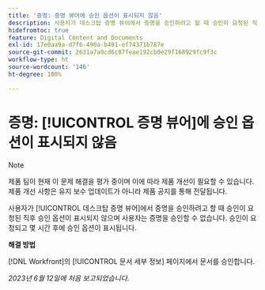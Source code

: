 ```yaml
---
title: '증명: 증명 뷰어에 승인 옵션이 표시되지 않음'
description: 사용자가 데스크탑 증명 뷰어에서 증명을 승인하려고 할 때 승인이 요청된 직후 승인 옵션이 표시되지 않으며 사용자는 증명을 승인할 수 없습니다. 승인이 요청되고 몇 시간 후에 승인 옵션이 표시됩니다.
hidefromtoc: true
feature: Digital Content and Documents
exl-id: 17e0aa9a-d7f6-490a-b491-ef74371b787e
source-git-commit: 2631a7a9cd6c07feae192cb0e29f168929fc9f3c
workflow-type: ht
source-wordcount: '146'
ht-degree: 100%

---
```


# 증명: [!UICONTROL 증명 뷰어]에 승인 옵션이 표시되지 않음

>[!NOTE]
>
>제품 팀이 현재 이 문제 해결을 평가 중이며 이에 따라 제품 개선이 필요할 수 있습니다. 제품 개선 사항은 유지 보수 업데이트가 아니라 제품 공지를 통해 전달됩니다.

사용자가 [!UICONTROL 데스크탑 증명 뷰어]에서 증명을 승인하려고 할 때 승인이 요청된 직후 승인 옵션이 표시되지 않으며 사용자는 증명을 승인할 수 없습니다. 승인이 요청되고 몇 시간 후에 승인 옵션이 표시됩니다.

**해결 방법**

[!DNL Workfront]의 [!UICONTROL 문서 세부 정보] 페이지에서 문서를 승인합니다.

_2023년 6월 12일에 처음 보고되었습니다._
